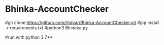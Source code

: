 # Bhinka-AccountChecker

#git clone https://github.com/rhdyar/Bhinka-AccountChecker.git
#pip install -r requirements.txt
#python3 Bhineka.py


#run with python 3.7++
